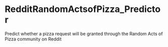 # RedditRandomActsofPizza_Predictor
Predict whether a pizza request will be granted through the Random Acts of Pizza community on Reddit
